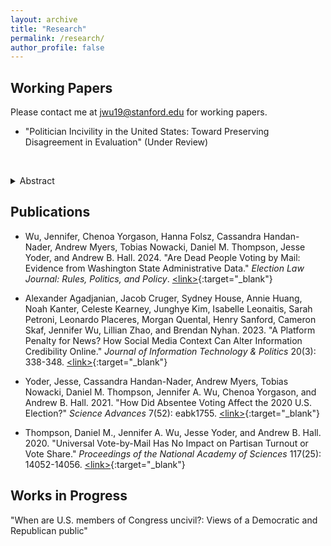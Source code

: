 ```yaml
---
layout: archive
title: "Research"
permalink: /research/
author_profile: false
---
```


## Working Papers
Please contact me at [jwu19@stanford.edu](mailto:jwu19@stanford.edu) for working papers.

* "Politician Incivility in the United States: Toward Preserving Disagreement in Evaluation" (Under Review)

&nbsp;&nbsp;&nbsp;&nbsp;&nbsp;&nbsp; <details> <summary>Abstract</summary>
<br>
I argue that capturing different group perceptions of politician incivility contributes to our understanding of politicians' incentives. While an objective classification goal makes sense in certain contexts, such as interpreting documents for law, there are other cases where disagreement among coders is informative. For example, how politicians' speech is interpreted by different groups of voters can influence how politicians communicate.
Using over 500 real statements by U.S. members of Congress in two survey experiments, I find voters perceive statements made by out-partisan politicians as uncivil more often than those made by co-partisan ones. ßThen, I provide a supervised text method to study when and how much partisans disagree on a comment's incivility. Using this method, I find that greater disagreement is correlated with ideological extremity of the politician who made the statement and statements with more negative words. Overall, the results suggest that disagreement contains pertinent information to understanding politician incentives. 
</details>


## Publications

* Wu, Jennifer, Chenoa Yorgason, Hanna Folsz, Cassandra Handan-Nader, Andrew Myers, Tobias Nowacki, Daniel M. Thompson, Jesse Yoder, and Andrew B. Hall. 2024. "Are Dead People Voting by Mail: Evidence from Washington State Administrative Data." *Election Law Journal: Rules, Politics, and Policy*. [\<link\>](https://www.liebertpub.com/doi/10.1089/elj.2023.0047){:target="_blank"}

* Alexander Agadjanian, Jacob Cruger, Sydney House, Annie Huang, Noah Kanter, Celeste Kearney, Junghye Kim, Isabelle Leonaitis, Sarah Petroni, Leonardo Placeres, Morgan Quental, Henry Sanford, Cameron Skaf, Jennifer Wu, Lillian Zhao, and Brendan Nyhan. 2023. "A Platform Penalty for News? How Social Media Context Can Alter Information Credibility Online." *Journal of Information Technology & Politics* 20(3): 338-348. [\<link\>](https://doi.org/10.1080/19331681.2022.2105465){:target="_blank"}

* Yoder, Jesse, Cassandra Handan-Nader, Andrew Myers, Tobias Nowacki, Daniel M. Thompson, Jennifer A. Wu, Chenoa Yorgason, and Andrew B. Hall. 2021. "How Did Absentee Voting Affect the 2020 U.S. Election?" *Science Advances* 7(52): eabk1755. [\<link\>](https://www.science.org/doi/10.1126/sciadv.abk1755){:target="_blank"}

* Thompson, Daniel M., Jennifer A. Wu, Jesse Yoder, and Andrew B. Hall. 2020. "Universal Vote-by-Mail Has No Impact on Partisan Turnout or Vote Share." *Proceedings of the National Academy of Sciences* 117(25): 14052-14056. [\<link\>](https://doi.org/10.1073/pnas.2007249117){:target="_blank"}

## Works in Progress
"When are U.S. members of Congress uncivil?: Views of a Democratic and Republican public"